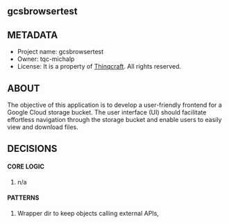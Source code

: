 ## gcsbrowsertest


## METADATA

* Project name: gcsbrowsertest
* Owner: tqc-michalp
* License: It is a property of [Thinqcraft](https://www.thinqcraft.com/). All rights reserved.


## ABOUT
The objective of this application is to develop a user-friendly frontend for a Google Cloud storage bucket. The user interface (UI) should facilitate effortless navigation through the storage bucket and enable users to easily view and download files.


## DECISIONS


#### CORE LOGIC

1. n/a


#### PATTERNS

1. Wrapper dir to keep objects calling external APIs,
